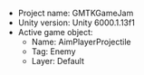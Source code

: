 <!-- UNITY CODE ASSIST INSTRUCTIONS START -->
- Project name: GMTKGameJam
- Unity version: Unity 6000.1.13f1
- Active game object:
  - Name: AimPlayerProjectile
  - Tag: Enemy
  - Layer: Default
<!-- UNITY CODE ASSIST INSTRUCTIONS END -->